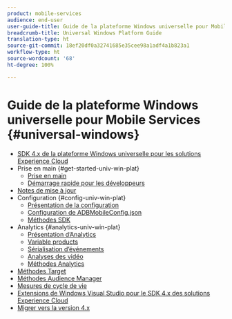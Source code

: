 ```yaml
---
product: mobile-services
audience: end-user
user-guide-title: Guide de la plateforme Windows universelle pour Mobile Services
breadcrumb-title: Universal Windows Platform Guide
translation-type: ht
source-git-commit: 18ef20df0a32741685e35cee98a1adf4a1b823a1
workflow-type: ht
source-wordcount: '68'
ht-degree: 100%

---
```



# Guide de la plateforme Windows universelle pour Mobile Services {#universal-windows}

+ [SDK 4.x de la plateforme Windows universelle pour les solutions Experience Cloud](overview.md)
+ Prise en main {#get-started-univ-win-plat}
   + [Prise en main](c-getting-started/c-getting-started.md)
   + [Démarrage rapide pour les développeurs](c-getting-started/dev-qs.md)
+ [Notes de mise à jour](release-notes.md)
+ Configuration {#config-univ-win-plat}
   + [Présentation de la configuration](c-configuration/c-configuration.md)
   + [Configuration de ADBMobileConfig.json](c-configuration/c.json.md)
   + [Méthodes SDK](c-configuration/methods.md)
+ Analytics {#analytics-univ-win-plat}
   + [Présentation d’Analytics](analytics/analytics.md)
   + [Variable products](analytics/products.md)
   + [Sérialisation d’événements](analytics/event-serialization.md)
   + [Analyses des vidéo ](analytics/video-qs.md)
   + [Méthodes Analytics](analytics/analytics-methods.md)
+ [Méthodes Target](target/target-methods.md)
+ [Méthodes Audience Manager](audiencemgmt/audience-manager-methods.md)
+ [Mesures de cycle de vie](metrics.md)
+ [Extensions de Windows Visual Studio pour le SDK 4.x des solutions Experience Cloud](extensions/win-vse-4x.md)
+ [Migrer vers la version 4.x](migration-v3.md)
